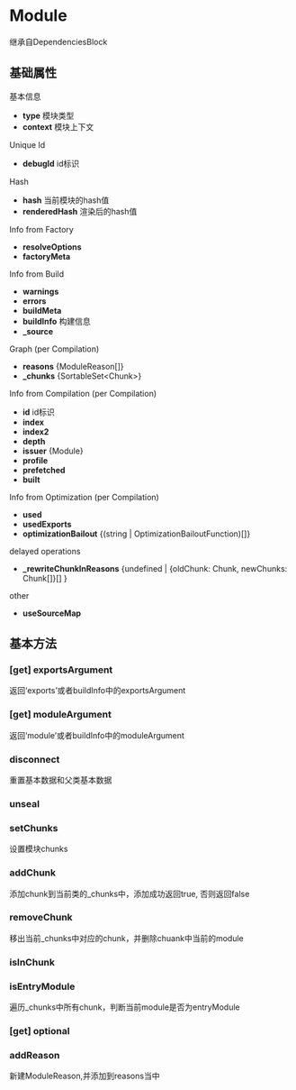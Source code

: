 # Module

继承自DependenciesBlock

## 基础属性

基本信息

* **type** 模块类型
* **context** 模块上下文

Unique Id

* **debugId** id标识

Hash

* **hash** 当前模块的hash值
* **renderedHash** 渲染后的hash值

Info from Factory

* **resolveOptions** 
* **factoryMeta** 

Info from Build

* **warnings** 
* **errors** 
* **buildMeta** 
* **buildInfo** 构建信息
* **_source** 

Graph (per Compilation)

* **reasons** {ModuleReason[]}
* **_chunks** {SortableSet\<Chunk>}

Info from Compilation (per Compilation)

* **id** id标识
* **index** 
* **index2** 
* **depth** 
* **issuer** {Module}
* **profile** 
* **prefetched** 
* **built** 

Info from Optimization (per Compilation)

* **used** 
* **usedExports** 
* **optimizationBailout** {(string | OptimizationBailoutFunction)[]}

delayed operations

* **_rewriteChunkInReasons** {undefined | {oldChunk: Chunk, newChunks: Chunk[]}[] }

other

* **useSourceMap**

## 基本方法

### [get] exportsArgument

返回‘exports’或者buildInfo中的exportsArgument

### [get] moduleArgument

返回‘module’或者buildInfo中的moduleArgument

### disconnect

重置基本数据和父类基本数据

### unseal

### setChunks

设置模块chunks

### addChunk

添加chunk到当前类的_chunks中，添加成功返回true, 否则返回false

### removeChunk

移出当前_chunks中对应的chunk，并删除chuank中当前的module

### isInChunk

### isEntryModule

遍历_chunks中所有chunk，判断当前module是否为entryModule

### [get] optional

### addReason

新建ModuleReason,并添加到reasons当中

